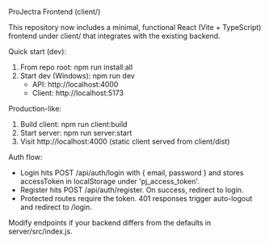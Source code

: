 ProJectra Frontend (client/)

This repository now includes a minimal, functional React (Vite + TypeScript) frontend under client/ that integrates with the existing backend.

Quick start (dev):
1) From repo root: npm run install:all
2) Start dev (Windows): npm run dev
   - API: http://localhost:4000
   - Client: http://localhost:5173

Production-like:
1) Build client: npm run client:build
2) Start server: npm run server:start
3) Visit http://localhost:4000 (static client served from client/dist)

Auth flow:
- Login hits POST /api/auth/login with { email, password } and stores accessToken in localStorage under 'pj_access_token'.
- Register hits POST /api/auth/register. On success, redirect to login.
- Protected routes require the token. 401 responses trigger auto-logout and redirect to /login.

Modify endpoints if your backend differs from the defaults in server/src/index.js.

